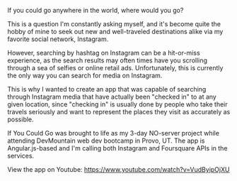 If you could go anywhere in the world, where would you go?

This is a question I'm constantly asking myself, and it's become quite the hobby of mine to seek out new and well-traveled destinations alike via my favorite social network, Instagram. 

However, searching by hashtag on Instagram can be a hit-or-miss experience, as the search results may often times have you scrolling through a sea of selfies or online retail ads. Unfortunately, this is currently the only way you can search for media on Instagram.

This is why I wanted to create an app that was capable of searching through Instagram media that have actually been "checked in" to at any given location, since "checking in" is usually done by people who take their travels seriously and want to represent the places they visit as accurately as possible. 

If You Could Go was brought to life as my 3-day NO-server project while attending DevMountain web dev bootcamp in Provo, UT. The app is Angular.js-based and I'm calling both Instagram and Foursquare APIs in the services.

View the app on Youtube: https://www.youtube.com/watch?v=VudByipOjXU
